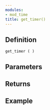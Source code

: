 ```yaml
---
modules:
- mod_time
title: get_timer()
---
```


## Definition

    get_timer ( )

## Parameters

## Returns

## Example

```
```
